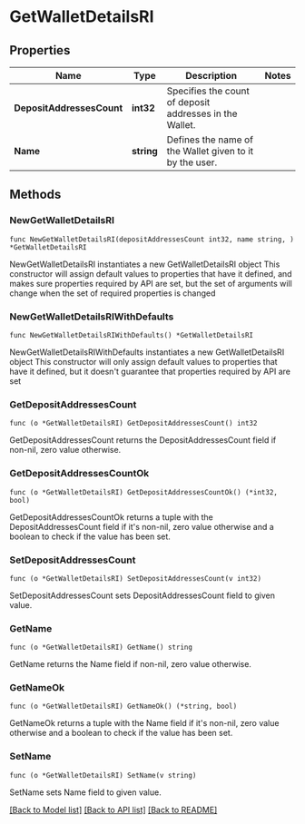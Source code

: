 # GetWalletDetailsRI

## Properties

Name | Type | Description | Notes
------------ | ------------- | ------------- | -------------
**DepositAddressesCount** | **int32** | Specifies the count of deposit addresses in the Wallet. | 
**Name** | **string** | Defines the name of the Wallet given to it by the user. | 

## Methods

### NewGetWalletDetailsRI

`func NewGetWalletDetailsRI(depositAddressesCount int32, name string, ) *GetWalletDetailsRI`

NewGetWalletDetailsRI instantiates a new GetWalletDetailsRI object
This constructor will assign default values to properties that have it defined,
and makes sure properties required by API are set, but the set of arguments
will change when the set of required properties is changed

### NewGetWalletDetailsRIWithDefaults

`func NewGetWalletDetailsRIWithDefaults() *GetWalletDetailsRI`

NewGetWalletDetailsRIWithDefaults instantiates a new GetWalletDetailsRI object
This constructor will only assign default values to properties that have it defined,
but it doesn't guarantee that properties required by API are set

### GetDepositAddressesCount

`func (o *GetWalletDetailsRI) GetDepositAddressesCount() int32`

GetDepositAddressesCount returns the DepositAddressesCount field if non-nil, zero value otherwise.

### GetDepositAddressesCountOk

`func (o *GetWalletDetailsRI) GetDepositAddressesCountOk() (*int32, bool)`

GetDepositAddressesCountOk returns a tuple with the DepositAddressesCount field if it's non-nil, zero value otherwise
and a boolean to check if the value has been set.

### SetDepositAddressesCount

`func (o *GetWalletDetailsRI) SetDepositAddressesCount(v int32)`

SetDepositAddressesCount sets DepositAddressesCount field to given value.


### GetName

`func (o *GetWalletDetailsRI) GetName() string`

GetName returns the Name field if non-nil, zero value otherwise.

### GetNameOk

`func (o *GetWalletDetailsRI) GetNameOk() (*string, bool)`

GetNameOk returns a tuple with the Name field if it's non-nil, zero value otherwise
and a boolean to check if the value has been set.

### SetName

`func (o *GetWalletDetailsRI) SetName(v string)`

SetName sets Name field to given value.



[[Back to Model list]](../README.md#documentation-for-models) [[Back to API list]](../README.md#documentation-for-api-endpoints) [[Back to README]](../README.md)


